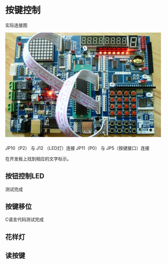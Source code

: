 # 按键控制

实际连接图

![连接图](./img/实际接线图.jpg)

JP10（P2） 与 J12 （LED灯）连接
          JP11（P0） 与 JP5（按键接口）连接

在开发板上找到相应的文字标示。

## 按钮控制LED

测试完成

## 按键移位

C语言代码测试完成

## 花样灯

## 读按键
